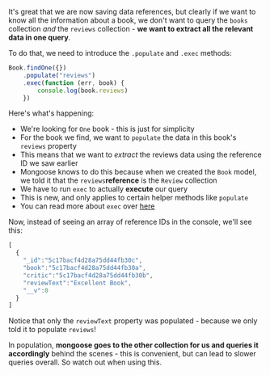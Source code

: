 
It's great that we are now saving data references, but clearly if we want to know all the information about a book, we don't want to query the `books` collection _and_ the `reviews` collection - **we want to extract all the relevant data in one query**.

  

To do that, we need to introduce the `.populate` and `.exec` methods:

  

```js
Book.findOne({})
    .populate("reviews")
    .exec(function (err, book) {
        console.log(book.reviews)
    })
```
  

Here's what's happening:

-   We're looking for `One` book - this is just for simplicity
-   For the book we find, we want to `populate` the data in this book's `reviews` property
-   This means that we want to _extract_ the reviews data using the reference ID we saw earlier
-   Mongoose knows to do this because when we created the `Book` model, we told it that the `reviews`**reference** is the `Review` collection
-   We have to run `exec` to actually **execute** our query
-   This is new, and only applies to certain helper methods like `populate`
-   You can read more about `exec` over [here](https://stackoverflow.com/questions/31549857/mongoose-what-does-the-exec-function-do)

  

Now, instead of seeing an array of reference IDs in the console, we'll see this:

  

```js
[
  {
    "_id":"5c17bacf4d28a75dd44fb30c",
    "book":"5c17bacf4d28a75dd44fb30a",
    "critic":"5c17bacf4d28a75dd44fb30b",
    "reviewText":"Excellent Book",
    "__v":0
  }
]
```
  

Notice that only the `reviewText` property was populated - because we only told it to populate `reviews`!

  

In population, **mongoose goes to the other collection for us and queries it accordingly** behind the scenes - this is convenient, but can lead to slower queries overall. So watch out when using this.
